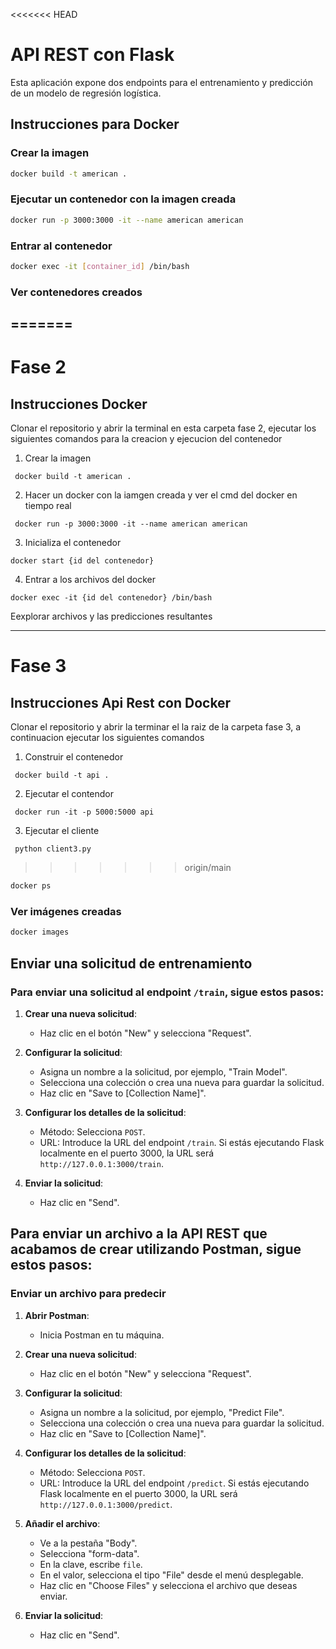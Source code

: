 
<<<<<<< HEAD
# API REST con Flask

Esta aplicación expone dos endpoints para el entrenamiento y predicción de un modelo de regresión logística.

## Instrucciones para Docker

### Crear la imagen

```sh
docker build -t american .
```

### Ejecutar un contenedor con la imagen creada

```sh
docker run -p 3000:3000 -it --name american american
```

### Entrar al contenedor

```sh
docker exec -it [container_id] /bin/bash
```

### Ver contenedores creados
=======
-------------
# Fase 2
## Instrucciones Docker
Clonar el repositorio y abrir la terminal en esta carpeta fase 2, ejecutar los siguientes comandos para la creacion y ejecucion del contenedor

1. Crear la imagen
```console
 docker build -t american .
```

2. Hacer un docker con la iamgen creada y ver el cmd del docker en tiempo real
```console
 docker run -p 3000:3000 -it --name american american
```
3. Inicializa el contenedor 
```console
docker start {id del contenedor}
```
4. Entrar a los archivos del docker
```console
docker exec -it {id del contenedor} /bin/bash
```

Eexplorar archivos y las predicciones resultantes

-------------
# Fase 3
## Instrucciones Api Rest con Docker
Clonar el repositorio y abrir la terminar el la raiz de la carpeta fase 3, a continuacion ejecutar los siguientes comandos

1. Construir el contenedor
```console
 docker build -t api .
```
2. Ejecutar el contendor
```console
 docker run -it -p 5000:5000 api
```
3. Ejecutar el cliente
```console
 python client3.py
```
>>>>>>> origin/main

```sh
docker ps
```

### Ver imágenes creadas

```sh
docker images
```

## Enviar una solicitud de entrenamiento

### Para enviar una solicitud al endpoint `/train`, sigue estos pasos:

1. **Crear una nueva solicitud**:
    - Haz clic en el botón "New" y selecciona "Request".

2. **Configurar la solicitud**:
    - Asigna un nombre a la solicitud, por ejemplo, "Train Model".
    - Selecciona una colección o crea una nueva para guardar la solicitud.
    - Haz clic en "Save to [Collection Name]".

3. **Configurar los detalles de la solicitud**:
    - Método: Selecciona `POST`.
    - URL: Introduce la URL del endpoint `/train`. Si estás ejecutando Flask localmente en el puerto 3000, la URL será `http://127.0.0.1:3000/train`.

4. **Enviar la solicitud**:
    - Haz clic en "Send".

## Para enviar un archivo a la API REST que acabamos de crear utilizando Postman, sigue estos pasos:

### Enviar un archivo para predecir

1. **Abrir Postman**:
    - Inicia Postman en tu máquina.

2. **Crear una nueva solicitud**:
    - Haz clic en el botón "New" y selecciona "Request".

3. **Configurar la solicitud**:
    - Asigna un nombre a la solicitud, por ejemplo, "Predict File".
    - Selecciona una colección o crea una nueva para guardar la solicitud.
    - Haz clic en "Save to [Collection Name]".

4. **Configurar los detalles de la solicitud**:
    - Método: Selecciona `POST`.
    - URL: Introduce la URL del endpoint `/predict`. Si estás ejecutando Flask localmente en el puerto 3000, la URL será `http://127.0.0.1:3000/predict`.

5. **Añadir el archivo**:
    - Ve a la pestaña "Body".
    - Selecciona "form-data".
    - En la clave, escribe `file`.
    - En el valor, selecciona el tipo "File" desde el menú desplegable.
    - Haz clic en "Choose Files" y selecciona el archivo que deseas enviar.

6. **Enviar la solicitud**:
    - Haz clic en "Send".

